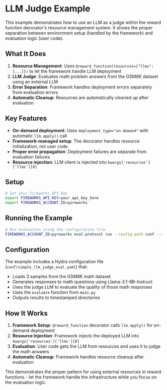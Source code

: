 # LLM Judge Example

This example demonstrates how to use an LLM as a judge within the reward function decorator's resource management system. It shows the proper separation between environment setup (handled by the framework) and evaluation logic (user code).

## What It Does

1. **Resource Management**: Uses `@reward_function(resources={"llms": [...]})` to let the framework handle LLM deployment
2. **LLM Judge**: Evaluates math problem answers from the GSM8K dataset using an external LLM
3. **Error Separation**: Framework handles deployment errors separately from evaluation errors
4. **Automatic Cleanup**: Resources are automatically cleaned up after evaluation

## Key Features

- **On-demand deployment**: Uses `deployment_type="on-demand"` with automatic `llm.apply()` call
- **Framework-managed setup**: The decorator handles resource initialization, not user code
- **Proper error propagation**: Deployment failures are separate from evaluation failures
- **Resource injection**: LLM client is injected into `kwargs['resources']['llms'][0]`

## Setup

```bash
# Set your Fireworks API key
export FIREWORKS_API_KEY=your_api_key_here
export FIREWORKS_ACCOUNT_ID=pyroworks
```

## Running the Example

```bash
# Run evaluation using the configuration file
FIREWORKS_ACCOUNT_ID=pyroworks eval-protocol run --config-path conf --config-name simple_llm_judge_eval
```

## Configuration

The example includes a Hydra configuration file (`conf/simple_llm_judge_eval.yaml`) that:
- Loads 3 samples from the GSM8K math dataset
- Generates responses to math questions using Llama-3.1-8B-Instruct
- Uses the judge LLM to evaluate the quality of those math responses
- Uses the `evaluate` function from `main.py`
- Outputs results to timestamped directories

## How It Works

1. **Framework Setup**: `@reward_function` decorator calls `llm.apply()` for on-demand deployment
2. **Resource Injection**: Framework injects the deployed LLM into `kwargs['resources']['llms'][0]`
3. **Evaluation**: User code gets the LLM from resources and uses it to judge the math answers
4. **Automatic Cleanup**: Framework handles resource cleanup after evaluation

This demonstrates the proper pattern for using external resources in reward functions - let the framework handle the infrastructure while you focus on the evaluation logic.
